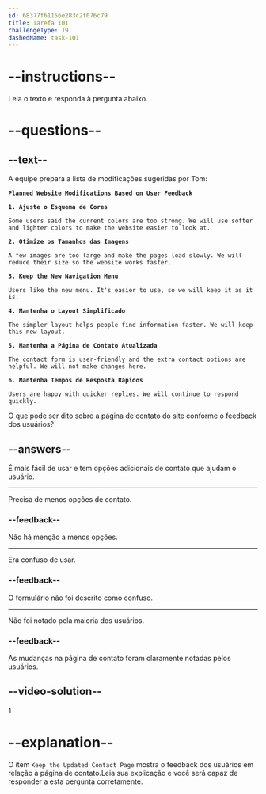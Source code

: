 ```yaml
---
id: 68377f61156e283c2f076c79
title: Tarefa 101
challengeType: 19
dashedName: task-101
---
```


<!-- READING -->

# --instructions--

Leia o texto e responda à pergunta abaixo.

# --questions--

## --text--

A equipe prepara a lista de modificações sugeridas por Tom:

**`Planned Website Modifications Based on User Feedback`**

**`1. Ajuste o Esquema de Cores`**

`Some users said the current colors are too strong. We will use softer and lighter colors to make the website easier to look at.`

**`2. Otimize os Tamanhos das Imagens`**

`A few images are too large and make the pages load slowly. We will reduce their size so the website works faster.`

**`3. Keep the New Navigation Menu`**

`Users like the new menu. It's easier to use, so we will keep it as it is.`

**`4. Mantenha o Layout Simplificado`**

`The simpler layout helps people find information faster. We will keep this new layout.`

**`5. Mantenha a Página de Contato Atualizada`**

`The contact form is user-friendly and the extra contact options are helpful. We will not make changes here.`

**`6. Mantenha Tempos de Resposta Rápidos`**

`Users are happy with quicker replies. We will continue to respond quickly.`

O que pode ser dito sobre a página de contato do site conforme o feedback dos usuários?

## --answers--

É mais fácil de usar e tem opções adicionais de contato que ajudam o usuário.

---

Precisa de menos opções de contato.

### --feedback--

Não há menção a menos opções.

---

Era confuso de usar.

### --feedback--

O formulário não foi descrito como confuso.

---

Não foi notado pela maioria dos usuários.

### --feedback--

As mudanças na página de contato foram claramente notadas pelos usuários.

## --video-solution--

1

# --explanation--

O item `Keep the Updated Contact Page` mostra o feedback dos usuários em relação à página de contato.Leia sua explicação e você será capaz de responder a esta pergunta corretamente.
